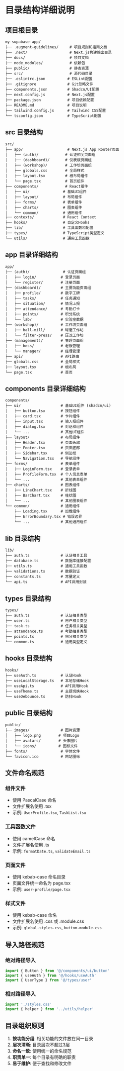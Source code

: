 # 目录结构详细说明

## 项目根目录

```
my-supabase-app/
├── .augment-guidelines/     # 项目规则和指南文档
├── .next/                   # Next.js构建输出目录
├── docs/                    # 项目文档
├── node_modules/            # 依赖包
├── public/                  # 静态资源
├── src/                     # 源代码目录
├── .eslintrc.json          # ESLint配置
├── .gitignore              # Git忽略文件
├── components.json         # Shadcn/UI配置
├── next.config.js          # Next.js配置
├── package.json            # 项目依赖配置
├── README.md               # 项目说明
├── tailwind.config.js      # Tailwind CSS配置
└── tsconfig.json           # TypeScript配置
```

## src 目录结构

```
src/
├── app/                    # Next.js App Router页面
│   ├── (auth)/            # 认证相关页面组
│   ├── (dashboard)/       # 仪表板页面组
│   ├── (workshop)/        # 工作坊页面组
│   ├── globals.css        # 全局样式
│   ├── layout.tsx         # 根布局组件
│   └── page.tsx           # 首页组件
├── components/            # React组件
│   ├── ui/               # 基础UI组件
│   ├── layout/           # 布局组件
│   ├── forms/            # 表单组件
│   ├── charts/           # 图表组件
│   └── common/           # 通用组件
├── contexts/             # React Context
├── hooks/                # 自定义Hooks
├── lib/                  # 工具函数和配置
├── types/                # TypeScript类型定义
└── utils/                # 通用工具函数
```

## app 目录详细结构

```
app/
├── (auth)/               # 认证页面组
│   ├── login/           # 登录页面
│   └── register/        # 注册页面
├── (dashboard)/         # 主要功能页面组
│   ├── profile/         # 数字工牌
│   ├── tasks/           # 任务通知
│   ├── situation/       # 情况上报
│   ├── attendance/      # 考勤打卡
│   ├── points/          # 积分系统
│   └── lab/             # 实验室数据
├── (workshop)/          # 工作坊页面组
│   ├── ball-mill/       # 球磨工作坊
│   └── filter-press/    # 压滤工作坊
├── (management)/        # 管理页面组
│   ├── boss/            # 老板管理
│   └── manager/         # 经理管理
├── api/                 # API路由
├── globals.css          # 全局样式
├── layout.tsx           # 根布局
└── page.tsx             # 首页
```

## components 目录详细结构

```
components/
├── ui/                  # 基础UI组件 (shadcn/ui)
│   ├── button.tsx       # 按钮组件
│   ├── card.tsx         # 卡片组件
│   ├── input.tsx        # 输入框组件
│   ├── dialog.tsx       # 对话框组件
│   └── ...              # 其他UI组件
├── layout/              # 布局组件
│   ├── Header.tsx       # 页面头部
│   ├── Footer.tsx       # 页面底部
│   ├── Sidebar.tsx      # 侧边栏
│   └── Navigation.tsx   # 导航组件
├── forms/               # 表单组件
│   ├── LoginForm.tsx    # 登录表单
│   ├── ProfileForm.tsx  # 个人信息表单
│   └── ...              # 其他表单组件
├── charts/              # 图表组件
│   ├── LineChart.tsx    # 折线图
│   ├── BarChart.tsx     # 柱状图
│   └── ...              # 其他图表组件
└── common/              # 通用组件
    ├── Loading.tsx      # 加载组件
    ├── ErrorBoundary.tsx # 错误边界
    └── ...              # 其他通用组件
```

## lib 目录结构

```
lib/
├── auth.ts              # 认证相关工具
├── database.ts          # 数据库连接配置
├── utils.ts             # 通用工具函数
├── validations.ts       # 数据验证
├── constants.ts         # 常量定义
└── api.ts               # API调用封装
```

## types 目录结构

```
types/
├── auth.ts              # 认证相关类型
├── user.ts              # 用户相关类型
├── task.ts              # 任务相关类型
├── attendance.ts        # 考勤相关类型
├── points.ts            # 积分相关类型
└── common.ts            # 通用类型定义
```

## hooks 目录结构

```
hooks/
├── useAuth.ts           # 认证Hook
├── useLocalStorage.ts   # 本地存储Hook
├── useApi.ts            # API调用Hook
├── useTheme.ts          # 主题切换Hook
└── useDebounce.ts       # 防抖Hook
```

## public 目录结构

```
public/
├── images/              # 图片资源
│   ├── logo.png        # 项目Logo
│   ├── avatars/        # 头像图片
│   └── icons/          # 图标文件
├── fonts/               # 字体文件
└── favicon.ico          # 网站图标
```

## 文件命名规范

### 组件文件
- 使用 PascalCase 命名
- 文件扩展名使用 .tsx
- 示例: `UserProfile.tsx`, `TaskList.tsx`

### 工具函数文件
- 使用 camelCase 命名
- 文件扩展名使用 .ts
- 示例: `formatDate.ts`, `validateEmail.ts`

### 页面文件
- 使用 kebab-case 命名目录
- 页面文件统一命名为 page.tsx
- 示例: `user-profile/page.tsx`

### 样式文件
- 使用 kebab-case 命名
- 文件扩展名使用 .css 或 .module.css
- 示例: `global-styles.css`, `button.module.css`

## 导入路径规范

### 绝对路径导入
```typescript
import { Button } from '@/components/ui/button'
import { useAuth } from '@/hooks/useAuth'
import { UserType } from '@/types/user'
```

### 相对路径导入
```typescript
import './styles.css'
import { helper } from '../utils/helper'
```

## 目录组织原则

1. **按功能分组**: 相关功能的文件放在同一目录
2. **层次清晰**: 目录层次不超过3层
3. **命名一致**: 使用统一的命名规范
4. **职责单一**: 每个目录有明确的职责
5. **易于维护**: 便于查找和修改文件
